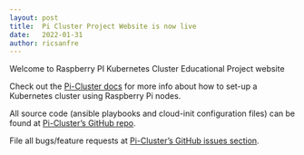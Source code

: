 ```yaml
---
layout: post
title:  Pi Cluster Project Website is now live
date:   2022-01-31
author: ricsanfre
---
```


Welcome to Raspberry PI Kubernetes Cluster Educational Project website

Check out the [Pi-Cluster docs][pi-cluster-docs] for more info about how to set-up a Kubernetes cluster using Raspberry Pi nodes.

All source code (ansible playbooks and cloud-init configuration files) can be found at [Pi-Cluster’s GitHub repo][pi-cluster-gh].

File all bugs/feature requests at [Pi-Cluster’s GitHub issues section][pi-cluster-gh-issues].

[pi-cluster-gh]:         https://github.com/ricsanfre/pi-cluster 
[pi-cluster-docs]:       http://picluster.ricsanfre.com/docs/home
[pi-cluster-gh-issues]:  https://github.com/ricsanfre/pi-cluster/issues

